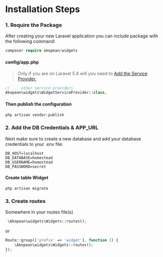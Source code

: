 # Installation Steps

### 1. Require the Package

After creating your new Laravel application you can include package with the following command: 

```php
composer require akopean/widgets
```


#### config/app.php

> Only if you are on Laravel 5.4 will you need to [Add the Service Provider.](https://laravel.com/docs/5.6/providers)

```php
// ... other service providers
Akopean\widgets\WidgetServiceProvider::class,
```

#### Then publish the configuration

```php
php artisan vendor:publish
```

### 2. Add the DB Credentials & APP_URL

Next make sure to create a new database and add your database credentials to your .env file:

```
DB_HOST=localhost
DB_DATABASE=homestead
DB_USERNAME=homestead
DB_PASSWORD=secret
```

#### Create table Widget

```
php artisan migrate
```

### 3. Create routes

Somewhere in your routes file(s)

```php
 \Akopean\widgets\Widgets::routes();
```
or
```php
Route::group(['prefix' => 'widget'], function () {
    \Akopean\widgets\Widgets::routes();
});
```

